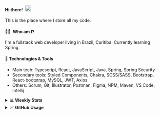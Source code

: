 #### Hi there!&nbsp;&nbsp;<img src="https://media.giphy.com/media/hvRJCLFzcasrR4ia7z/giphy.gif" width="20px">
This is the place where I store all my code.

#### 👨‍💻 &nbsp;Who am I?
I'm a fullstack web developer living in Brazil, Curitiba. Currently learning Spring.

#### 🔧&nbsp;Technologies & Tools
- Main tech: Typescript, React, JavaScript, Java, Spring, Spring Security </br>
- Secondary tools: Styled Components, Chakra, SCSS/SASS, Bootstrap, React-bootstrap, MySQL, JWT, Axios </br>
- Others: Scrum, Git, Illustrator, Postman, Figma, NPM, Maven, VS Code, Intellij </br> 


<details>
  <summary><b> 📊&nbsp;Weekly Stats</b></summary>
<!--START_SECTION:waka-->

```text
TypeScript       18 hrs 13 mins  █████████████████████▓░░░   86.96 %
Kotlin           1 hr 23 mins    █▓░░░░░░░░░░░░░░░░░░░░░░░   06.63 %
JSON             57 mins         █░░░░░░░░░░░░░░░░░░░░░░░░   04.55 %
GitIgnore file   12 mins         ▒░░░░░░░░░░░░░░░░░░░░░░░░   01.01 %
Bash             4 mins          ░░░░░░░░░░░░░░░░░░░░░░░░░   00.38 %
Other            4 mins          ░░░░░░░░░░░░░░░░░░░░░░░░░   00.33 %
```

<!--END_SECTION:waka-->
</details>

<details>
  <summary>&#x1f4c8;<b> GitHub Usage</b></summary>
  
[![Top Langs](https://github-readme-stats.vercel.app/api/top-langs/?username=gxlpes&&langs_count=9&layout=compact)](https://github.com/anuraghazra/github-readme-stats)

</details>
